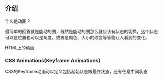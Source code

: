 ## 介绍

什么是动画？

最简单的回答就是能动的图，既然是能动的图那么就应该有状态的切换，这个状态可以是位置也可以是角度，或者是颜色、大小的改变等等能让人看到的变化。

HTML上的动画

### CSS Animations(Keyframe Animations)

CSS的Keyframe动画可以定义包括起始状态跟最终状态，还有任意中间状态